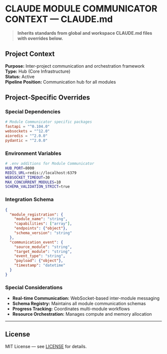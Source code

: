 # CLAUDE MODULE COMMUNICATOR CONTEXT — CLAUDE.md

> **Inherits standards from global and workspace CLAUDE.md files with overrides below.**

## Project Context
**Purpose:** Inter-project communication and orchestration framework  
**Type:** Hub (Core Infrastructure)  
**Status:** Active  
**Pipeline Position:** Communication hub for all modules

## Project-Specific Overrides

### Special Dependencies
```toml
# Module Communicator specific packages
fastapi = "^0.104.0"
websockets = "^12.0"
aioredis = "^2.0.0"
pydantic = "^2.0.0"
```

### Environment Variables  
```bash
# .env additions for Module Communicator
HUB_PORT=8000
REDIS_URL=redis://localhost:6379
WEBSOCKET_TIMEOUT=30
MAX_CONCURRENT_MODULES=10
SCHEMA_VALIDATION_STRICT=true
```
### Integration Schema
```json
{
  "module_registration": {
    "module_name": "string",
    "capabilities": ["array"],
    "endpoints": {"object"},
    "schema_version": "string"
  },
  "communication_event": {
    "source_module": "string", 
    "target_module": "string",
    "event_type": "string",
    "payload": {"object"},
    "timestamp": "datetime"
  }
}
```

### Special Considerations
- **Real-time Communication:** WebSocket-based inter-module messaging
- **Schema Registry:** Maintains all module communication schemas
- **Progress Tracking:** Coordinates multi-module workflows
- **Resource Orchestration:** Manages compute and memory allocation

---

## License

MIT License — see [LICENSE](LICENSE) for details.